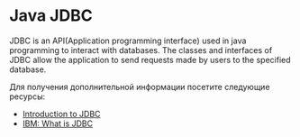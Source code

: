 # Java JDBC

JDBC is an API(Application programming interface) used in java programming to interact with databases. The classes and interfaces of JDBC allow the application to send requests made by users to the specified database.

Для получения дополнительной информации посетите следующие ресурсы:

- [Introduction to JDBC](https://www.geeksforgeeks.org/introduction-to-jdbc/)
- [IBM: What is JDBC](https://www.ibm.com/docs/en/informix-servers/12.10?topic=started-what-is-jdbc)
